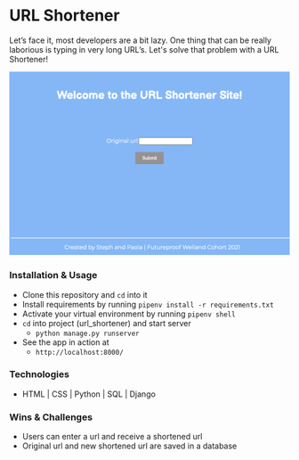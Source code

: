# URL Shortener

Let’s face it, most developers are a bit lazy. One thing that can be really laborious is typing in very long URL’s. Let's solve that problem with a URL Shortener!

![alt text](demopic.png)

### Installation & Usage
- Clone this repository and `cd` into it
- Install requirements by running `pipenv install -r requirements.txt`
- Activate your virtual environment by running `pipenv shell`
- `cd` into project (url_shortener) and start server
    - `python manage.py runserver`
- See the app in action at
    - `http://localhost:8000/`

### Technologies 
- HTML | CSS | Python | SQL | Django

### Wins & Challenges
- Users can enter a url and receive a shortened url
- Original url and new shortened url are saved in a database
